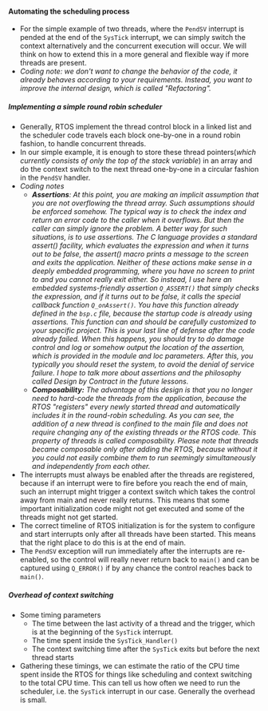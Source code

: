 #### Automating the scheduling process
- For the simple example of two threads, where the `PendSV` interrupt is pended at the end of the `SysTick` interrupt, we can simply switch the context alternatively and the concurrent execution will occur. We will think on how to extend this in a more general and flexible way if more threads are present.
- *Coding note: we don't want to change the behavior of the code, it already behaves according to your requirements. Instead, you want to improve the internal design, which is called "Refactoring".*

##### Implementing a simple round robin scheduler
- Generally, RTOS implement the thread control block in a linked list and the scheduler code travels each block one-by-one in a round robin fashion, to handle concurrent threads.
- In our simple example, it is enough to store these thread pointers(*which currently consists of only the top of the stack variable*) in an array and do the context switch to the next thread one-by-one in a circular fashion in the `PendSV` handler.
- *Coding notes*
	- ***Assertions**: At this point, you are making an implicit assumption that you are not overflowing the thread array. Such assumptions should be enforced somehow. The typical way is to check the index and return an error code to the caller when it overflows. But then the caller can simply ignore the problem. A better way for such situations, is to use assertions. The C language provides a standard assert() facility, which evaluates the expression and when it turns out to be false, the assert() macro prints a message to the screen and exits the application. Neither of these actions make sense in a deeply embedded programming, where you have no screen to print to and you cannot really exit either. So instead, I use here an embedded systems-friendly assertion `Q_ASSERT()` that simply checks the expression, and if it turns out to be false, it calls the special callback function `Q_onAssert()`. You have this function already defined in the `bsp.c` file, because the startup code is already using assertions. This function can and should be carefully customized to your specific project. This is your last line of defense after the code already failed. When this happens, you should try to do damage control and log or somehow output the location of the assertion, which is provided in the module and loc parameters. After this, you typically you should reset the system, to avoid the denial of service failure. I hope to talk more about assertions and the philosophy called Design by Contract in the future lessons.*
	- ***Composability:** The advantage of this design is that you no longer need to hard-code the threads from the application, because the RTOS "registers" every newly started thread and automatically includes it in the round-robin scheduling. As you can see, the addition of a new thread is confined to the main file and does not require changing any of the existing threads or the RTOS code. This property of threads is called composability. Please note that threads became composable only after adding the RTOS, because without it you could not easily combine them to run seemingly simultaneously and independently from each other.*
- The interrupts must always be enabled after the threads are registered, because if an interrupt were to fire before you reach the end of main, such an interrupt might trigger a context switch which takes the control away from main and never really returns. This means that some important initialization code might not get executed and some of the threads might not get started.
- The correct timeline of RTOS initialization is for the system to configure and start interrupts only after all threads have been started. This means that the right place to do this is at the end of main.
- The `PendSV` exception will run immediately after the interrupts are re-enabled, so the control will really never return back to `main()` and can be captured using `Q_ERROR()` if by any chance the control reaches back to `main()`.

##### Overhead of context switching
- Some timing parameters
	- The time between the last activity of a thread and the trigger, which is at the beginning of the `SysTick` interrupt.
	- The time spent inside the `SysTick_Handler()`
	- The context switching time after the `SysTick` exits but before the next thread starts
- Gathering these timings, we can estimate the ratio of the CPU time spent inside the RTOS for things like scheduling and context switching to the total CPU time. This can tell us how often we need to run the scheduler, i.e. the `SysTick` interrupt in our case. Generally the overhead is small.